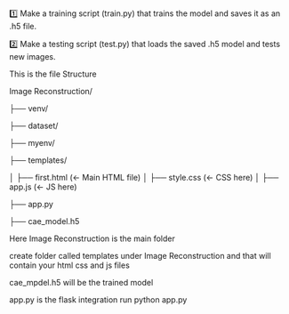 1️⃣ Make a training script (train.py) that trains the model and saves it as an .h5 file.

2️⃣ Make a testing script (test.py) that loads the saved .h5 model and tests new images.

This is the file Structure

Image Reconstruction/

├── venv/

├── dataset/

├── myenv/

├── templates/

│   ├── first.html  (← Main HTML file)
│   ├── style.css   (← CSS here)
│   ├── app.js      (← JS here)

├── app.py

├── cae_model.h5

Here Image Reconstruction is the main folder 

create folder called templates under Image Reconstruction and that will contain your html css and js files

cae_mpdel.h5 will be the trained model 

app.py is the flask integration
run python app.py 
